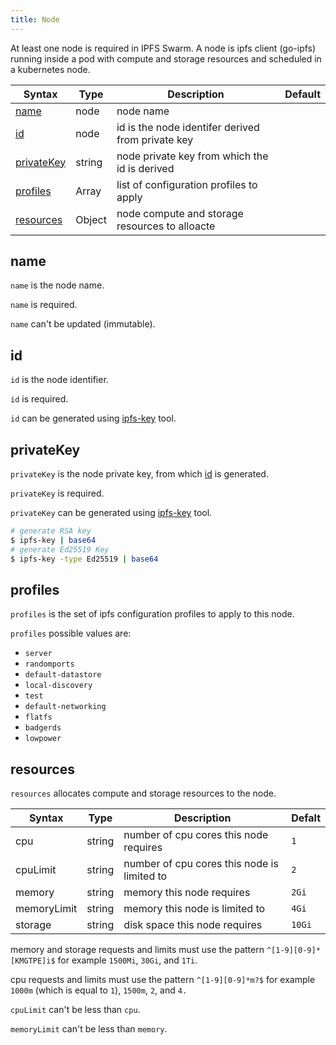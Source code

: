 ```yaml
---
title: Node
---
```


At least one node is required in IPFS Swarm. A node is ipfs client (go-ipfs) running inside a pod with compute and storage resources and scheduled in a kubernetes node.

| Syntax                    | Type   | Description                                       | Default |
| ------------------------- | ------ | ------------------------------------------------- | ------- |
| [name](#name)             | node   | node name                                         |         |
| [id](#id)                 | node   | id is the node identifer derived from private key |         |
| [privateKey](#privatekey) | string | node private key from which the id is derived     |         |
| [profiles](#profiles)     | Array  | list of configuration profiles to apply           |         |
| [resources](#resources)   | Object | node compute and storage resources to alloacte    |         |

## name

`name` is the node name.

`name` is required.

`name` can't be updated (immutable).

## id

`id` is the node identifier.

`id` is required.

`id` can be generated using [ipfs-key](https://github.com/whyrusleeping/ipfs-key) tool.

## privateKey

`privateKey` is the node private key, from which [id](#id) is generated.

`privateKey` is required.

`privateKey` can be generated using [ipfs-key](https://github.com/whyrusleeping/ipfs-key) tool.

```bash
# generate RSA key
$ ipfs-key | base64
# generate Ed25519 Key
$ ipfs-key -type Ed25519 | base64
```

## profiles

`profiles` is the set of ipfs configuration profiles to apply to this node.

`profiles` possible values are:

- `server`
- `randomports`
- `default-datastore`
- `local-discovery`
- `test`
- `default-networking`
- `flatfs`
- `badgerds`
- `lowpower`

## resources

`resources` allocates compute and storage resources to the node.

| Syntax      | Type   | Description                                 | Defalt |
| ----------- | ------ | ------------------------------------------- | ------ |
| cpu         | string | number of cpu cores this node requires      | `1`    |
| cpuLimit    | string | number of cpu cores this node is limited to | `2`    |
| memory      | string | memory this node requires                   | `2Gi`  |
| memoryLimit | string | memory this node is limited to              | `4Gi`  |
| storage     | string | disk space this node requires               | `10Gi` |

memory and storage requests and limits must use the pattern `^[1-9][0-9]*[KMGTPE]i$` for example `1500Mi`, `30Gi`, and `1Ti`.

cpu requests and limits must use the pattern `^[1-9][0-9]*m?$` for example `1000m` (which is equal to `1`), `1500m`, `2`, and `4.`

`cpuLimit` can't be less than `cpu`.

`memoryLimit` can't be less than `memory`.
